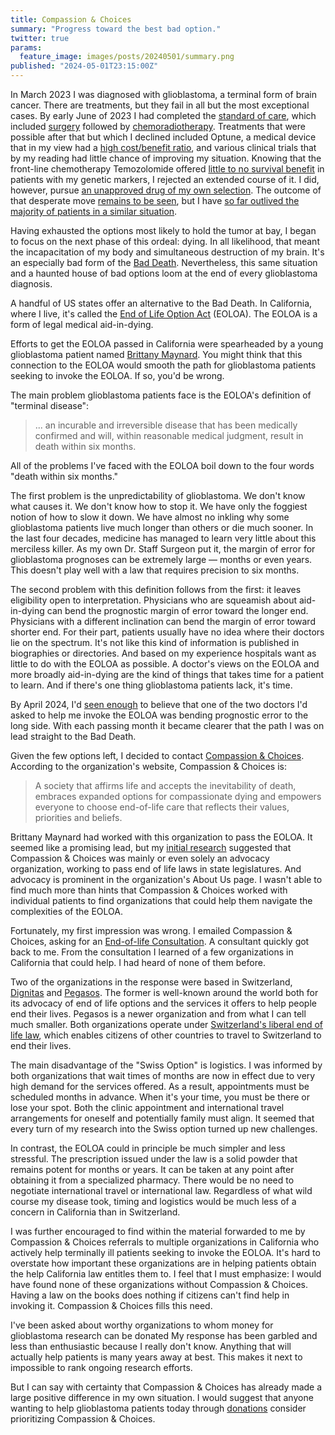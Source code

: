 ```yaml
---
title: Compassion & Choices
summary: "Progress toward the best bad option."
twitter: true
params:
  feature_image: images/posts/20240501/summary.png
published: "2024-05-01T23:15:00Z"
---
```


In March 2023 I was diagnosed with glioblastoma, a terminal form of brain cancer. There are treatments, but they fail in all but the most exceptional cases. By early June of 2023 I had completed the [standard of care](/articles/2023/07/10/glioblastomas-dismal-standard-of-care-the-stupp-protocol/), which included [surgery](/articles/2023/06/02/reflections-on-my-brain-surgery/) followed by [chemoradiotherapy](/articles/2023/08/11/chemoradiotherapy/). Treatments that were possible after that but which I declined included Optune, a medical device that in my view had a [high cost/benefit ratio](/articles/2024/01/24/opting-out-of-optune/), and various clinical trials that by my reading had little chance of improving my situation. Knowing that the front-line chemotherapy Temozolomide offered [little to no survival benefit](/articles/2023/08/31/just-saying-no-to-adjuvant-temozolomide/) in patients with my genetic markers, I rejected an extended course of it. I did, however, pursue [an unapproved drug of my own selection](/articles/2024/01/08/dca-and-me/). The outcome of that desperate move [remains to be seen](/articles/2024/04/22/round-two/), but I have [so far outlived the majority of patients in a similar situation](/articles/2024/03/29/median/).

Having exhausted the options most likely to hold the tumor at bay, I began to focus on the next phase of this ordeal: dying. In all likelihood, that meant the incapacitation of my body and simultaneous destruction of my brain. It's an especially bad form of the [Bad Death](/articles/2024/03/08/my-struggle-for-a-good-death/). Nevertheless, this same situation and a haunted house of bad options loom at the end of every glioblastoma diagnosis.

A handful of US states offer an alternative to the Bad Death. In California, where I live, it's called the [End of Life Option Act](/articles/2023/09/06/the-california-end-of-life-option-act/) (EOLOA). The EOLOA is a form of legal medical aid-in-dying.

Efforts to get the EOLOA passed in California were spearheaded by a young glioblastoma patient named [Brittany Maynard](https://en.wikipedia.org/wiki/Brittany_Maynard). You might think that this connection to the EOLOA would smooth the path for glioblastoma patients seeking to invoke the EOLOA. If so, you'd be wrong.

The main problem glioblastoma patients face is the EOLOA's definition of "terminal disease":

> ... an incurable and irreversible disease that has been medically confirmed and will, within reasonable medical judgment, result in death within six months.

All of the problems I've faced with the EOLOA boil down to the four words "death within six months."

The first problem is the unpredictability of glioblastoma. We don't know what causes it. We don't know how to stop it. We have only the foggiest notion of how to slow it down. We have almost no inkling why some glioblastoma patients live much longer than others or die much sooner. In the last four decades, medicine has managed to learn very little about this merciless killer. As my own Dr. Staff Surgeon put it, the margin of error for glioblastoma prognoses can be extremely large &mdash; months or even years. This doesn't play well with a law that requires precision to six months.

The second problem with this definition follows from the first: it leaves eligibility open to interpretation. Physicians who are squeamish about aid-in-dying can bend the prognostic margin of error toward the longer end. Physicians with a different inclination can bend the margin of error toward shorter end. For their part, patients usually have no idea where their doctors lie on the spectrum. It's not like this kind of information is published in biographies or directories. And based on my experience hospitals want as little to do with the EOLOA as possible. A doctor's views on the EOLOA and more broadly aid-in-dying are the kind of things that takes time for a patient to learn. And if there's one thing glioblastoma patients lack, it's time.

By April 2024, I'd [seen enough](/articles/2023/10/04/beware-oncologists-bearing-hope/) to believe that one of the two doctors I'd asked to help me invoke the EOLOA was bending prognostic error to the long side. With each passing month it became clearer that the path I was on lead straight to the Bad Death.

Given the few options left, I decided to contact [Compassion & Choices](https://www.compassionandchoices.org).  According to the organization's website, Compassion & Choices is:

> A society that affirms life and accepts the inevitability of death, embraces expanded options for compassionate dying and empowers everyone to choose end-of-life care that reflects their values, priorities and beliefs.

Brittany Maynard had worked with this organization to pass the EOLOA. It seemed like a promising lead, but my [initial research](/articles/2024/03/08/my-struggle-for-a-good-death/) suggested that Compassion & Choices was mainly or even solely an advocacy organization, working to pass end of life laws in state legislatures. And advocacy is prominent in the organization's About Us page. I wasn't able to find much more than hints that Compassion & Choices worked with individual patients to find organizations that could help them navigate the complexities of the EOLOA.

Fortunately, my first impression was wrong. I emailed Compassion & Choices, asking for an [End-of-life Consultation](https://www.compassionandchoices.org/eolc/contact). A consultant quickly got back to me. From the consultation I learned of a few organizations in California that could help. I had heard of none of them before.

Two of the organizations in the response were based in Switzerland, [Dignitas](http://www.dignitas.ch) and [Pegasos](https://pegasos-association.com). The former is well-known around the world both for its advocacy of end of life options and the services it offers to help people end their lives. Pegasos is a newer organization and from what I can tell much smaller. Both organizations operate under [Switzerland's liberal end of life law](https://en.wikipedia.org/wiki/Euthanasia_in_Switzerland), which enables citizens of other countries to travel to Switzerland to end their lives.

The main disadvantage of the "Swiss Option" is logistics. I was informed by both organizations that wait times of months are now in effect due to very high demand for the services offered. As a result, appointments must be scheduled months in advance. When it's your time, you must be there or lose your spot. Both the clinic appointment and international travel arrangements for oneself and potentially family must align. It seemed that every turn of my research into the Swiss option turned up new challenges.

In contrast, the EOLOA could in principle be much simpler and less stressful. The prescription issued under the law is a solid powder that remains potent for months or years. It can be taken at any point after obtaining it from a specialized pharmacy. There would be no need to negotiate international travel or international law. Regardless of what wild course my disease took, timing and logistics would be much less of a concern in California than in Switzerland.

I was further encouraged to find within the material forwarded to me by Compassion & Choices referrals to multiple organizations in California who actively help terminally ill patients seeking to invoke the EOLOA. It's hard to overstate how important these organizations are in helping patients obtain the help California law entitles them to. I feel that I must emphasize: I would have found none of these organizations without Compassion & Choices. Having a law on the books does nothing if citizens can't find help in invoking it. Compassion & Choices fills this need.

I've been asked about worthy organizations to whom money for glioblastoma research can be donated My response has been garbled and less than enthusiastic because I really don't know. Anything that will actually help patients is many years away at best. This makes it next to impossible to rank ongoing research efforts.

But I can say with certainty that Compassion & Choices has already made a large positive  difference in my own situation. I would suggest that anyone wanting to help glioblastoma patients today through [donations](https://www.compassionandchoices.org/ways-to-give) consider prioritizing Compassion & Choices.
